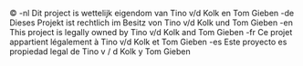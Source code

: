 ©
-nl Dit project is wettelijk eigendom van Tino v/d Kolk en Tom Gieben
-de Dieses Projekt ist rechtlich im Besitz von Tino v/d Kolk und Tom Gieben
-en This project is legally owned by Tino v/d Kolk and Tom Gieben
-fr Ce projet appartient légalement à Tino v/d Kolk et Tom Gieben
-es Este proyecto es propiedad legal de Tino v / d Kolk y Tom Gieben

